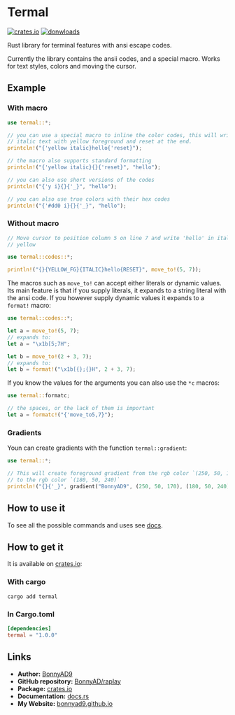 # Termal
[![crates.io][version-badge]][crate]
[![donwloads][downloads-badge]][releases]

Rust library for terminal features with ansi escape codes.

Currently the library contains the ansii codes, and a special macro. Works for
text styles, colors and moving the cursor.

## Example
### With macro
```rust
use termal::*;

// you can use a special macro to inline the color codes, this will write
// italic text with yellow foreground and reset at the end.
printcln!("{'yellow italic}hello{'reset}");

// the macro also supports standard formatting
printcln!("{'yellow italic}{}{'reset}", "hello");

// you can also use short versions of the codes
printcln!("{'y i}{}{'_}", "hello");

// you can also use true colors with their hex codes
printcln!("{'#dd0 i}{}{'_}", "hello");
```

### Without macro
```rust
// Move cursor to position column 5 on line 7 and write 'hello' in italic
// yellow

use termal::codes::*;

println!("{}{YELLOW_FG}{ITALIC}hello{RESET}", move_to!(5, 7));
```

The macros such as `move_to!` can accept either literals or dynamic values.
Its main feature is that if you supply literals, it expands to a string
literal with the ansi code.
If you however supply dynamic values it expands to a `format!` macro:
```rust
use termal::codes::*;

let a = move_to!(5, 7);
// expands to:
let a = "\x1b[5;7H";

let b = move_to!(2 + 3, 7);
// expands to:
let b = format!("\x1b[{};{}H", 2 + 3, 7);
```

If you know the values for the arguments you can also use the `*c` macros:
```rust
use termal::formatc;

// the spaces, or the lack of them is important
let a = formatc!("{'move_to5,7}");
```

### Gradients
Youn can create gradients with the function `termal::gradient`:
```rust
use termal::*;

// This will create foreground gradient from the rgb color `(250, 50, 170)`
// to the rgb color `(180, 50, 240)`
printcln!("{}{'_}", gradient("BonnyAD9", (250, 50, 170), (180, 50, 240)));
```

## How to use it
To see all the possible commands and uses see [docs][docs].

## How to get it
It is available on [crates.io][crate]:

### With cargo
```shell
cargo add termal
```

### In Cargo.toml
```toml
[dependencies]
termal = "1.0.0"
```

## Links
- **Author:** [BonnyAD9][author]
- **GitHub repository:** [BonnyAD/raplay][repo]
- **Package:** [crates.io][crate]
- **Documentation:** [docs.rs][docs]
- **My Website:** [bonnyad9.github.io][my-web]

[version-badge]: https://img.shields.io/crates/v/termal
[downloads-badge]: https://img.shields.io/crates/d/termal
[crate]: https://crates.io/crates/termal
[author]: https://github.com/BonnyAD9
[repo]: https://github.com/BonnyAD9/termal
[docs]: https://docs.rs/termal/latest/termal/
[my-web]: https://bonnyad9.github.io/
[releases]: https://github.com/BonnyAD9/termal/releases
